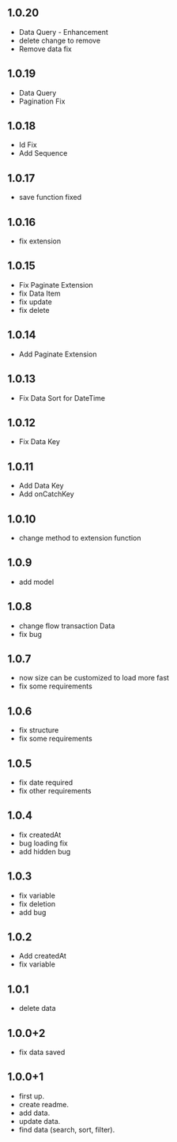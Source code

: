 ## 1.0.20
* Data Query - Enhancement
* delete change to remove
* Remove data fix

## 1.0.19
* Data Query
* Pagination Fix

## 1.0.18
* Id Fix 
* Add Sequence

## 1.0.17
* save function fixed

## 1.0.16
* fix extension

## 1.0.15
* Fix Paginate Extension
* fix Data Item
* fix update
* fix delete

## 1.0.14
* Add Paginate Extension

## 1.0.13
* Fix Data Sort for DateTime

## 1.0.12
* Fix Data Key

## 1.0.11
* Add Data Key
* Add onCatchKey

## 1.0.10
* change method to extension function

## 1.0.9
* add model

## 1.0.8
* change flow transaction Data
* fix bug

## 1.0.7
* now size can be customized to load more fast
* fix some requirements

## 1.0.6
* fix structure
* fix some requirements

## 1.0.5
* fix date required
* fix other requirements

## 1.0.4
* fix createdAt
* bug loading fix
* add hidden bug

## 1.0.3
* fix variable
* fix deletion
* add bug

## 1.0.2
* Add createdAt
* fix variable

## 1.0.1
* delete data

## 1.0.0+2
* fix data saved

## 1.0.0+1
* first up.
* create readme.
* add data.
* update data.
* find data (search, sort, filter).